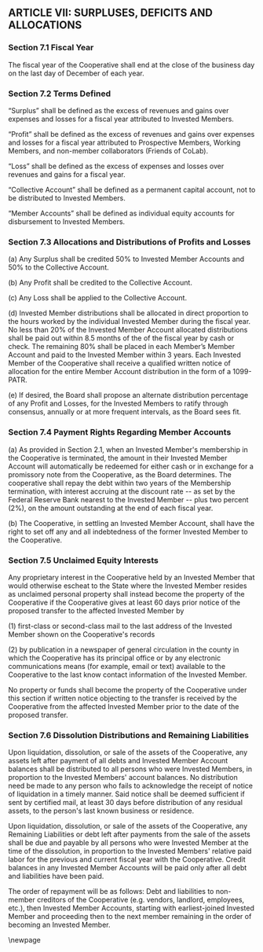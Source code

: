 ## ARTICLE VII: SURPLUSES, DEFICITS AND ALLOCATIONS

### Section 7.1 Fiscal Year

The fiscal year of the Cooperative shall end at the close of the business day on the last day of December of each year.

### Section 7.2 Terms Defined

“Surplus” shall be defined as the excess of revenues and gains over expenses and losses for a fiscal year attributed to Invested Members. 

“Profit” shall be defined as the excess of revenues and gains over expenses and losses for a fiscal year attributed to Prospective Members, Working Members, and non-member collaborators (Friends of CoLab). 

“Loss” shall be defined as the excess of expenses and losses over revenues and gains for a fiscal year. 

“Collective Account” shall be defined as a permanent capital account, not to be distributed to Invested Members. 

“Member Accounts” shall be defined as individual equity accounts for disbursement to Invested Members. 

### Section 7.3 Allocations and Distributions of Profits and Losses

(a) Any Surplus shall be credited 50% to Invested Member Accounts and 50% to the Collective Account.

(b) Any Profit shall be credited to the Collective Account.

(c) Any Loss shall be applied to the Collective Account.

(d) Invested Member distributions shall be allocated in direct proportion to the hours worked by the individual Invested Member during the fiscal year. No less than 20% of the Invested Member Account allocated distributions shall be paid out within 8.5 months of the of the fiscal year by cash or check. The remaining 80% shall be placed in each Member’s Member Account and paid to the Invested Member within 3 years. Each Invested Member of the Cooperative shall receive a qualified written notice of allocation for the entire Member Account distribution in the form of a 1099-PATR. 

(e) If desired, the Board shall propose an alternate distribution percentage of any Profit and Losses, for the Invested Members to ratify through consensus, annually or at more frequent intervals, as the Board sees fit. 

### Section 7.4 Payment Rights Regarding Member Accounts

(a) As provided in Section 2.1, when an Invested Member's membership in the Cooperative is terminated, the amount in their Invested Member Account will automatically be redeemed for either cash or in exchange for a promissory note from the Cooperative, as the Board determines. The cooperative shall repay the debt within two years of the Membership termination, with interest accruing at the discount rate -- as set by the Federal Reserve Bank nearest to the Invested Member -- plus two percent (2%), on the amount outstanding at the end of each fiscal year.

(b) The Cooperative, in settling an Invested Member Account, shall have the right to set off any and all indebtedness of the former Invested Member to the Cooperative.

### Section 7.5  Unclaimed Equity Interests

Any proprietary interest in the Cooperative held by an Invested Member that would otherwise escheat to the State where the Invested Member resides as unclaimed personal property shall instead become the property of the Cooperative if the Cooperative gives at least 60 days prior notice of the proposed transfer to the affected Invested Member by 

(1) first-class or second-class mail to the last address of the Invested Member shown on the Cooperative's records

(2) by publication in a newspaper of general circulation in the county in which the Cooperative has its principal office or by any electronic communications means (for example, email or text) available to the Cooperative to the last know contact information of the Invested Member.

No property or funds shall become the property of the Cooperative under this section if written notice objecting to the transfer is received by the Cooperative from the affected Invested Member prior to the date of the proposed transfer.

### Section 7.6 Dissolution Distributions and Remaining Liabilities

Upon liquidation, dissolution, or sale of the assets of the Cooperative, any assets left after payment of all debts and Invested Member Account balances shall be distributed to all persons who were Invested Members, in proportion to the Invested Members' account balances. No distribution need be made to any person who fails to acknowledge the receipt of notice of liquidation in a timely manner. Said notice shall be deemed sufficient if sent by certified mail, at least 30 days before distribution of any residual assets, to the person's last known business or residence. 

Upon liquidation, dissolution, or sale of the assets of the Cooperative, any Remaining Liabilities or debt left after payments from the sale of the assets shall be due and payable by all persons who were Invested Member at the time of the dissolution, in proportion to the Invested Members' relative paid labor for the previous and current fiscal year with the Cooperative. Credit balances in any Invested Member Accounts will be paid only after all debt and liabilities have been paid. 

The order of repayment will be as follows: Debt and liabilities to non-member creditors of the Cooperative (e.g. vendors, landlord, employees, etc.), then Invested Member Accounts, starting with earliest-joined Invested Member and proceeding then to the next member remaining in the order of becoming an Invested Member. 

\newpage

